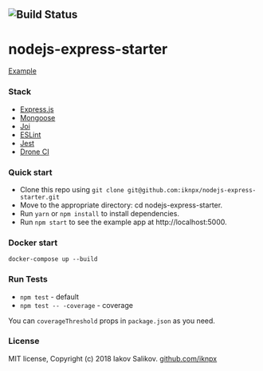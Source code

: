 ![Build Status](https://drone.dayler.io/api/badges/iknpx/nodejs-express-starter/status.svg)
---
# nodejs-express-starter
[Example](http://nodejs-express-starter.tk)

### Stack
* [Express.js](http://expressjs.com)
* [Mongoose](http://mongoosejs.com)
* [Joi](https://github.com/hapijs/joi)
* [ESLint](https://eslint.org)
* [Jest](https://facebook.github.io/jest)
* [Drone CI](https://drone.io/)

### Quick start
* Clone this repo using `git clone git@github.com:iknpx/nodejs-express-starter.git`
* Move to the appropriate directory: cd nodejs-express-starter.
* Run `yarn` or `npm install` to install dependencies.
* Run `npm start` to see the example app at http://localhost:5000.

### Docker start
``docker-compose up --build``

### Run Tests
* `npm test` - default
* `npm test -- -coverage` - coverage

You can `coverageThreshold` props in `package.json` as you need.

### License
MIT license, Copyright (c) 2018 Iakov Salikov. [github.com/iknpx](https://github.com/iknpx)

